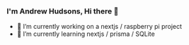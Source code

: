 ### I'm Andrew Hudsons, Hi there 👋

- 🔭 I’m currently working on a nextjs / raspberry pi project
- 🌱 I’m currently learning nextjs / prisma / SQLite 

<!--
**bigandy/bigandy** is a ✨ _special_ ✨ repository because its `README.md` (this file) appears on your GitHub profile.

Here are some ideas to get you started:

- 🔭 I’m currently working on ...
- 🌱 I’m currently learning ...
- 👯 I’m looking to collaborate on ...
- 🤔 I’m looking for help with ...
- 💬 Ask me about ...
- 📫 How to reach me: ...
- 😄 Pronouns: ...
- ⚡ Fun fact: ...
-->
